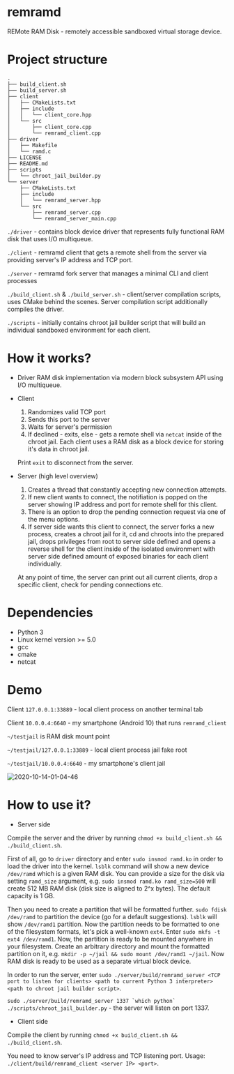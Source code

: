 # remramd
REMote RAM Disk - remotely accessible sandboxed virtual storage device.

# Project structure

```
.
├── build_client.sh
├── build_server.sh
├── client
│   ├── CMakeLists.txt
│   ├── include
│   │   └── client_core.hpp
│   └── src
│       ├── client_core.cpp
│       └── remramd_client.cpp
├── driver
│   ├── Makefile
│   └── ramd.c
├── LICENSE
├── README.md
├── scripts
│   └── chroot_jail_builder.py
└── server
    ├── CMakeLists.txt
    ├── include
    │   └── remramd_server.hpp
    └── src
        ├── remramd_server.cpp
        └── remramd_server_main.cpp
```

```./driver``` - contains block device driver that represents fully functional RAM disk that uses I/O multiqueue.

```./client``` - remramd client that gets a remote shell from the server via providing server's IP address and TCP port.

```./server``` - remramd fork server that manages a minimal CLI and client processes

```./build_client.sh``` & ```./build_server.sh``` - client/server compilation scripts, uses CMake behind the scenes. Server compilation script additionally compiles the driver.

```./scripts``` - initially contains chroot jail builder script that will build an individual sandboxed environment for each client.

# How it works?

- Driver
RAM disk implementation via modern block subsystem API using I/O multiqueue.

- Client
    1) Randomizes valid TCP port
    2) Sends this port to the server
    3) Waits for server's permission
    4) If declined - exits, else - gets a remote shell via ```netcat``` inside of the chroot jail. Each client uses a RAM disk as a block device for storing it's data in chroot jail.

    Print ```exit``` to disconnect from the server.

- Server (high level overview)
    1) Creates a thread that constantly accepting new connection attempts.
    2) If new client wants to connect, the notifiation is popped on the server showing IP address and port for remote shell for this client.
    3) There is an option to drop the pending connection request via one of the menu options.
    4) If server side wants this client to connect, the server forks a new process, creates a chroot jail for it, cd and chroots into the prepared jail, drops privileges from root to server side defined and opens a reverse shell for the client inside of the isolated environment with server side defined amount of exposed binaries for each client individually.

    At any point of time, the server can print out all current clients, drop a specific client, check for pending connections etc. 
    
# Dependencies
- Python 3 
- Linux kernel version >= 5.0
- gcc
- cmake
- netcat

# Demo

Client ```127.0.0.1:33889``` - local client process on another terminal tab

Client ```10.0.0.4:6640``` - my smartphone (Android 10) that runs ```remramd_client```

```~/testjail``` is RAM disk mount point

```~/testjail/127.0.0.1:33889``` - local client process jail fake root

```~/testjail/10.0.0.4:6640``` - my smartphone's client jail

![2020-10-14-01-04-46](https://user-images.githubusercontent.com/45107680/95921820-aa77fb00-0dba-11eb-867a-988eab772ddf.gif)

# How to use it?

- Server side

Compile the server and the driver by running ```chmod +x build_client.sh && ./build_client.sh```.

First of all, go to ```driver``` directory and enter ```sudo insmod ramd.ko``` in order to load the driver into the kernel. ```lsblk``` command will show a new device ```/dev/ramd``` which is a given RAM disk. You can provide a size for the disk via setting ```ramd_size``` argument, e.g. ```sudo insmod ramd.ko ramd_size=500``` will create 512 MB RAM disk (disk size is aligned to 2^x bytes). The default capacity is 1 GB.

Then you need to create a partition that will be formatted further. ```sudo fdisk /dev/ramd``` to partition the device (go for a default suggestions). ```lsblk``` will show ```/dev/ramd1``` partition. Now the partition needs to be formatted to one of the filesystem formats, let's pick a well-known ```ext4```. Enter ```sudo mkfs -t ext4 /dev/ramd1```. Now, the partition is ready to be mounted anywhere in your filesystem. Create an arbitrary directory and mount the formatted partition on it, e.g. ```mkdir -p ~/jail && sudo mount /dev/ramd1 ~/jail```. Now RAM disk is ready to be used as a separate virtual block device.

In order to run the server, enter ```sudo ./server/build/remramd_server <TCP port to listen for clients> <path to current Python 3 interpreter> <path to chroot jail builder script>```.

```sudo ./server/build/remramd_server 1337 `which python` ./scripts/chroot_jail_builder.py``` - the server will listen on port 1337.

- Client side

Compile the client by running ```chmod +x build_client.sh && ./build_client.sh```.

You need to know server's IP address and TCP listening port. Usage: ```./client/build/remramd_client <server IP> <port>```.
